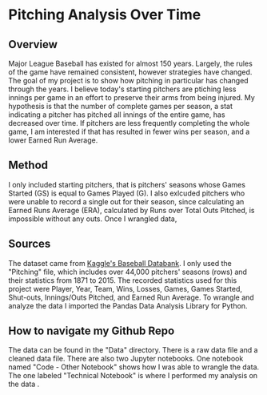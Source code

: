 # Pitching Analysis Over Time

## Overview
Major League Baseball has existed for almost 150 years. Largely, the rules of the game have remained consistent, however strategies have changed. The goal of my project is to show how pitching in particular has changed through the years. I believe today's starting pitchers are ptiching less innings per game in an effort to preserve their arms from being injured. My hypothesis is that the number of complete games per season, a stat indicating a pitcher has pitched all innings of the entire game, has decreased over time. If pitchers are less frequently completing the whole game, I am interested if that has resulted in fewer wins per season, and a lower Earned Run Average.

## Method
I only included starting pitchers, that is pitchers' seasons  whose Games Started (GS) is equal to Games Played (G). I also exlcuded pitchers who were unable to record a single out for their season, since calculating an Earned Runs Average (ERA), calculated by Runs over Total Outs Pitched, is impossible without any outs. Once I wrangled data, 


## Sources
The dataset came from [Kaggle's Baseball Databank](https://www.kaggle.com/open-source-sports/baseball-databank). I only used the "Pitching" file, which includes over 44,000 pitchers' seasons (rows) and their statistics from 1871 to 2015. The recorded statistics used for this project were Player, Year, Team, Wins, Losses, Games, Games Started, Shut-outs, Innings/Outs Pitched, and Earned Run Average. To wrangle and analyze the data I imported the Pandas Data Analysis Library for Python. 



## How to navigate my Github Repo
The data can be found in the "Data" directory. There is a raw data file and a cleaned data file. 
There are also two Jupyter notebooks. One notebook named "Code - Other Notebook" shows how I was able to wrangle the data. The one labeled "Technical Notebook" is where I performed my analysis on the data . 